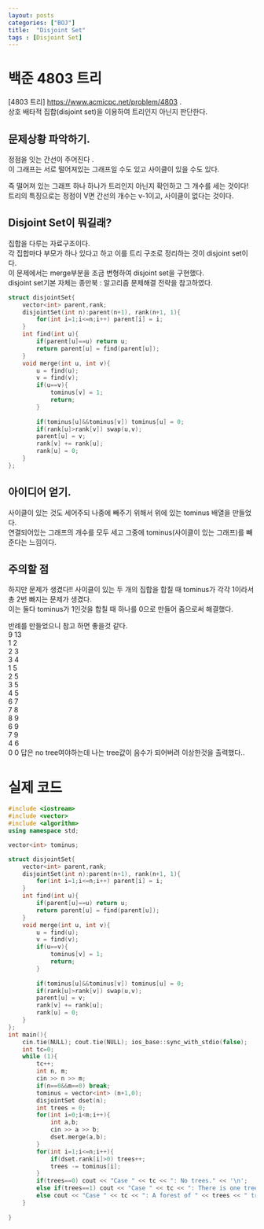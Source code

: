 ```yaml
---
layout: posts
categories: ["BOJ"]
title:  "Disjoint Set"
tags : [Disjoint Set]
---
```


백준 4803 트리
===============================

[4803 트리] <https://www.acmicpc.net/problem/4803>  .     
 상호 배타적 집합(disjoint set)을 이용하여 트리인지 아닌지 판단한다.

## 문제상황 파악하기.  
정점을 잇는 간선이 주어진다 .   
이 그래프는 서로 떨어져있는 그래프일 수도 있고 사이클이 있을 수도 있다.   

즉 떨어져 있는 그래프 하나 하나가 트리인지 아닌지 확인하고 그 개수를 세는 것이다!
트리의 특징으로는 정점이 V면 간선의 개수는 v-1이고, 사이클이 없다는 것이다.

## Disjoint Set이 뭐길래?
집합을 다루는 자료구조이다.      
각 집합마다 부모가 하나 있다고 하고 이를 트리 구조로 정리하는 것이 disjoint set이다.   
이 문제에서는 merge부분을 조금 변형하여 disjoint set을 구현했다.   
disjoint set기본 자체는 종만북 : 알고리즘 문제해결 전략을 참고하였다.   
```cpp
struct disjointSet{
    vector<int> parent,rank;
    disjointSet(int n):parent(n+1), rank(n+1, 1){
        for(int i=1;i<=n;i++) parent[i] = i;
    }
    int find(int u){
        if(parent[u]==u) return u;
        return parent[u] = find(parent[u]);
    }
    void merge(int u, int v){
        u = find(u);
        v = find(v);
        if(u==v){
            tominus[v] = 1;
            return;
        }
        
        if(tominus[u]&&tominus[v]) tominus[u] = 0;
        if(rank[u]>rank[v]) swap(u,v);
        parent[u] = v;
        rank[v] += rank[u];
        rank[u] = 0;
    }
};
```

## 아이디어 얻기.  
사이클이 있는 것도 세어주되 나중에 빼주기 위해서 위에 있는 tominus 배열을 만들었다.   
연결되어있는 그래프의 개수를 모두 세고 그중에 tominus(사이클이 있는 그래프)를 빼준다는 느낌이다.   

## 주의할 점
하지만 문제가 생겼다!! 사이클이 있는 두 개의 집합을 합칠 때 tominus가 각각 1이라서 총 2번 빠지는 문제가 생겼다.   
이는 둘다 tominus가 1인것을 합칠 때 하나를 0으로 만들어 줌으로써 해결했다.   

반례를 만들었으니 참고 하면 좋을것 같다.    
9 13   
1 2   
2 3   
3 4   
1 5   
2 5   
3 5   
4 5   
6 7   
7 8   
8 9    
6 9    
7 9    
4 6   
0 0
답은 no tree여야하는데 나는 tree값이 음수가 되어버려 이상한것을 출력했다..


# 실제 코드

```cpp
#include <iostream>
#include <vector>
#include <algorithm>
using namespace std;

vector<int> tominus;

struct disjointSet{
    vector<int> parent,rank;
    disjointSet(int n):parent(n+1), rank(n+1, 1){
        for(int i=1;i<=n;i++) parent[i] = i;
    }
    int find(int u){
        if(parent[u]==u) return u;
        return parent[u] = find(parent[u]);
    }
    void merge(int u, int v){
        u = find(u);
        v = find(v);
        if(u==v){
            tominus[v] = 1;
            return;
        }
        
        if(tominus[u]&&tominus[v]) tominus[u] = 0;
        if(rank[u]>rank[v]) swap(u,v);
        parent[u] = v;
        rank[v] += rank[u];
        rank[u] = 0;
    }
};
int main(){
    cin.tie(NULL); cout.tie(NULL); ios_base::sync_with_stdio(false);
    int tc=0;
    while (1){
        tc++;
        int n, m;
        cin >> n >> m;
        if(n==0&&m==0) break;
        tominus = vector<int> (n+1,0);
        disjointSet dset(n);
        int trees = 0;
        for(int i=0;i<m;i++){
            int a,b;
            cin >> a >> b;
            dset.merge(a,b);
        }
        for(int i=1;i<=n;i++){
            if(dset.rank[i]>0) trees++;
            trees -= tominus[i];
        }
        if(trees==0) cout << "Case " << tc << ": No trees." << '\n';
        else if(trees==1) cout << "Case " << tc << ": There is one tree." << '\n';
        else cout << "Case " << tc << ": A forest of " << trees << " trees." << '\n';
    }
    
}


```
